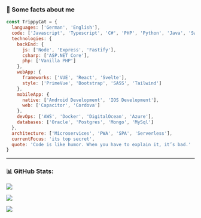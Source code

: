 
### 🥷 Some facts about me

```javascript
const TrippyCat = {
  languages: ['German', 'English'],
  code: ['Javascript', 'Typescript', 'C#', 'PHP', 'Python', 'Java', 'Swift', 'HTML', 'CSS', 'SQL'],
  technologies: {
    backEnd: {
      js: ['Node', 'Express', 'Fastify'],
      csharp: ['ASP.NET Core'],
      php: ['Vanilla PHP']
    },
    webApp: {
      frameworks: ['VUE', 'React', 'Svelte'],
      style: ['PrimeVue', 'Bootstrap', 'SASS', 'Tailwind']
    },
    mobileApp: {
      native: ['Android Development', 'IOS Development'],
      web: ['Capacitor', 'Cordova']
    },
    devOps: ['AWS', 'Docker', 'DigitalOcean', 'Azure'],
    databases: ['Oracle', 'Postgres', 'Mongo', 'MySql']
  },
  architecture: ['Microservices', 'PWA', 'SPA', 'Serverless'],
  currentFocus: 'its top secret',
  quote: 'Code is like humor. When you have to explain it, it’s bad.'
}
```

---

### 📊 GitHub Stats:
![](https://github-readme-stats.vercel.app/api?username=trippycat423&theme=tokyonight&hide_border=true&include_all_commits=true&count_private=true)<br/>

![](https://github-readme-streak-stats.herokuapp.com/?user=trippycat423&theme=tokyonight&hide_border=true)<br/>

[![](https://visitcount.itsvg.in/api?id=trippycat423&icon=5&color=0)](https://visitcount.itsvg.in)
